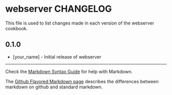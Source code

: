 # webserver CHANGELOG

This file is used to list changes made in each version of the webserver cookbook.

## 0.1.0
- [your_name] - Initial release of webserver

- - -
Check the [Markdown Syntax Guide](http://daringfireball.net/projects/markdown/syntax) for help with Markdown.

The [Github Flavored Markdown page](http://github.github.com/github-flavored-markdown/) describes the differences between markdown on github and standard markdown.
